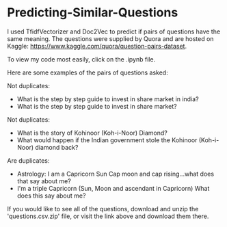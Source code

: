 # Predicting-Similar-Questions
I used TfidfVectorizer and Doc2Vec to predict if pairs of questions have the same meaning. The questions were supplied by Quora and are hosted on Kaggle: https://www.kaggle.com/quora/question-pairs-dataset.

To view my code most easily, click on the .ipynb file.

Here are some examples of the pairs of questions asked:

Not duplicates:
- What is the step by step guide to invest in share market in india?
- What is the step by step guide to invest in share market?

Not duplicates:
- What is the story of Kohinoor (Koh-i-Noor) Diamond?
- What would happen if the Indian government stole the Kohinoor (Koh-i-Noor) diamond back?

Are duplicates:
- Astrology: I am a Capricorn Sun Cap moon and cap rising...what does that say about me?
- I'm a triple Capricorn (Sun, Moon and ascendant in Capricorn) What does this say about me?

If you would like to see all of the questions, download and unzip the 'questions.csv.zip' file, or visit the link above and download them there.
